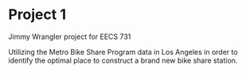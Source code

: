 Project 1
==============================

Jimmy Wrangler project for EECS 731

Utilizing the Metro Bike Share Program data in Los Angeles in order to identify the optimal place to construct a brand new bike share station.
